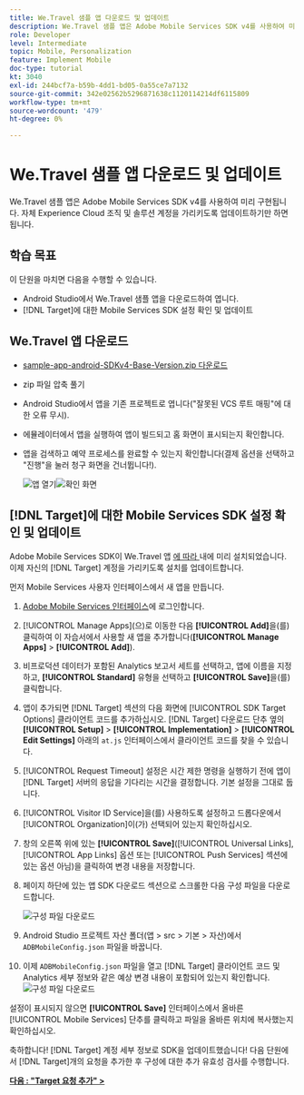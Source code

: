```yaml
---
title: We.Travel 샘플 앱 다운로드 및 업데이트
description: We.Travel 샘플 앱은 Adobe Mobile Services SDK v4를 사용하여 미리 구현됩니다. 자체 Experience Cloud 조직 및 솔루션 계정을 가리키도록 업데이트하기만 하면 됩니다.
role: Developer
level: Intermediate
topic: Mobile, Personalization
feature: Implement Mobile
doc-type: tutorial
kt: 3040
exl-id: 244bcf7a-b59b-4dd1-bd05-0a55ce7a7132
source-git-commit: 342e02562b5296871638c1120114214df6115809
workflow-type: tm+mt
source-wordcount: '479'
ht-degree: 0%

---
```


# We.Travel 샘플 앱 다운로드 및 업데이트

We.Travel 샘플 앱은 Adobe Mobile Services SDK v4를 사용하여 미리 구현됩니다. 자체 Experience Cloud 조직 및 솔루션 계정을 가리키도록 업데이트하기만 하면 됩니다.

## 학습 목표

이 단원을 마치면 다음을 수행할 수 있습니다.

* Android Studio에서 We.Travel 샘플 앱을 다운로드하여 엽니다.
* [!DNL Target]에 대한 Mobile Services SDK 설정 확인 및 업데이트

## We.Travel 앱 다운로드

* [sample-app-android-SDKv4-Base-Version.zip 다운로드](assets/sample-app-android-SDKv4-Base-Version.zip)
* zip 파일 압축 풀기
* Android Studio에서 앱을 기존 프로젝트로 엽니다(&quot;잘못된 VCS 루트 매핑&quot;에 대한 오류 무시).
* 에뮬레이터에서 앱을 실행하여 앱이 빌드되고 홈 화면이 표시되는지 확인합니다.
* 앱을 검색하고 예약 프로세스를 완료할 수 있는지 확인합니다(결제 옵션을 선택하고 &quot;진행&quot;을 눌러 청구 화면을 건너뜁니다!).

  ![앱 열기](assets/wetravel_homeScreen.png)![확인 화면](assets/wetravel_confirmationScreen.png)

## [!DNL Target]에 대한 Mobile Services SDK 설정 확인 및 업데이트

Adobe Mobile Services SDK이 We.Travel 앱 [에 따라 ](https://experienceleague.adobe.com/docs/mobile-services/android/getting-started-android/requirements.html?lang=en) 내에 미리 설치되었습니다. 이제 자신의 [!DNL Target] 계정을 가리키도록 설치를 업데이트합니다.

먼저 Mobile Services 사용자 인터페이스에서 새 앱을 만듭니다.

1. [Adobe Mobile Services 인터페이스](https://mobilemarketing.adobe.com/)에 로그인합니다.
1. [!UICONTROL Manage Apps]&#x200B;(으)로 이동한 다음 **[!UICONTROL Add]**&#x200B;을(를) 클릭하여 이 자습서에서 사용할 새 앱을 추가합니다(**[!UICONTROL Manage Apps]** > **[!UICONTROL Add]**).
1. 비프로덕션 데이터가 포함된 Analytics 보고서 세트를 선택하고, 앱에 이름을 지정하고, **[!UICONTROL Standard]** 유형을 선택하고 **[!UICONTROL Save]**&#x200B;을(를) 클릭합니다.
1. 앱이 추가되면 [!DNL Target] 섹션의 다음 화면에 [!UICONTROL SDK Target Options] 클라이언트 코드를 추가하십시오. [!DNL Target] 다운로드 단추 옆의 **[!UICONTROL Setup]** > **[!UICONTROL Implementation]** > **[!UICONTROL Edit Settings]** 아래의 `at.js` 인터페이스에서 클라이언트 코드를 찾을 수 있습니다.
1. [!UICONTROL Request Timeout] 설정은 시간 제한 명령을 실행하기 전에 앱이 [!DNL Target] 서버의 응답을 기다리는 시간을 결정합니다. 기본 설정을 그대로 둡니다.
1. [!UICONTROL Visitor ID Service]을(를) 사용하도록 설정하고 드롭다운에서 [!UICONTROL Organization]이(가) 선택되어 있는지 확인하십시오.
1. 창의 오른쪽 위에 있는 **[!UICONTROL Save]**([!UICONTROL Universal Links], [!UICONTROL App Links] 옵션 또는 [!UICONTROL Push Services] 섹션에 있는 옵션 아님)을 클릭하여 변경 내용을 저장합니다.
1. 페이지 하단에 있는 앱 SDK 다운로드 섹션으로 스크롤한 다음 구성 파일을 다운로드합니다.

   ![구성 파일 다운로드](assets/config_file.jpg)

1. Android Studio 프로젝트 자산 폴더(앱 > src > 기본 > 자산)에서 `ADBMobileConfig.json` 파일을 바꿉니다.

1. 이제 `ADBMobileConfig.json` 파일을 열고 [!DNL Target] 클라이언트 코드 및 Analytics 세부 정보와 같은 예상 변경 내용이 포함되어 있는지 확인합니다.
   ![구성 파일 다운로드](assets/client_code.jpg)

설정이 표시되지 않으면 **[!UICONTROL Save]** 인터페이스에서 올바른 [!UICONTROL Mobile Services] 단추를 클릭하고 파일을 올바른 위치에 복사했는지 확인하십시오.

축하합니다! [!DNL Target] 계정 세부 정보로 SDK을 업데이트했습니다! 다음 단원에서 [!DNL Target]개의 요청을 추가한 후 구성에 대한 추가 유효성 검사를 수행합니다.

**[다음 : &quot;Target 요청 추가&quot; >](add-requests.md)**
